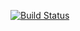 [![Build Status](https://travis-ci.org/syueric1102/Project-110.svg?branch=master)](https://travis-ci.org/syueric1102/Project-110)
